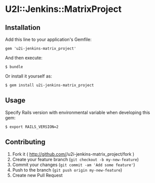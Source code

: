 # U2I::Jenkins::MatrixProject

## Installation

Add this line to your application's Gemfile:

    gem 'u2i-jenkins-matrix_project'

And then execute:

    $ bundle

Or install it yourself as:

    $ gem install u2i-jenkins-matrix_project

## Usage

Specify Rails version with environmental variable when developing this gem:

    $ export RAILS_VERSION=2

## Contributing

1. Fork it ( http://github.com/<my-github-username>/u2i-jenkins-matrix_project/fork )
2. Create your feature branch (`git checkout -b my-new-feature`)
3. Commit your changes (`git commit -am 'Add some feature'`)
4. Push to the branch (`git push origin my-new-feature`)
5. Create new Pull Request
